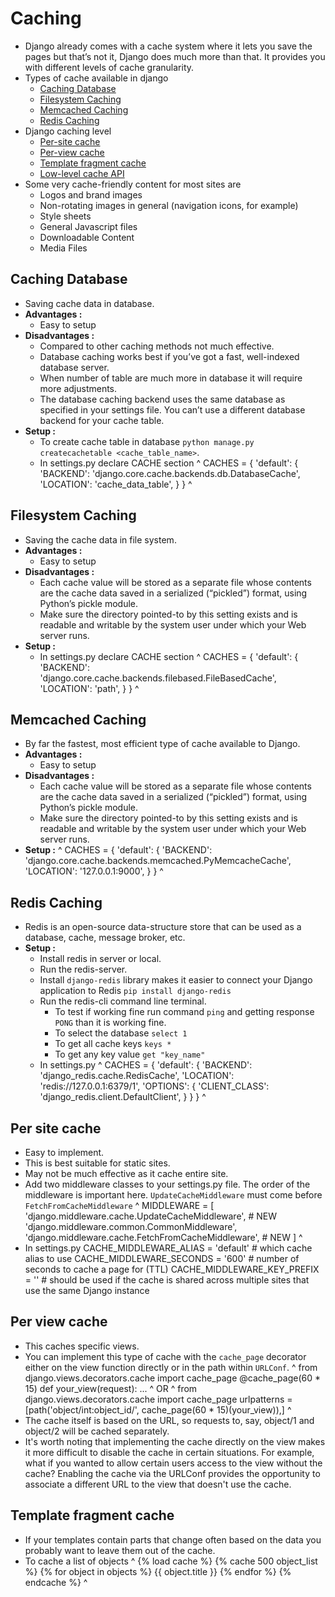 # Caching
-  Django already comes with a cache system where it lets you save the pages but that’s not it, Django does much more than that. It provides you with different levels of cache granularity.
-  Types of cache available in django
   -  [Caching Database](#caching-database)
   -  [Filesystem Caching](#filesystem-caching)
   -  [Memcached Caching](#memcached-caching)
   -  [Redis Caching](#redis-caching)
-  Django caching level
   -  [Per-site cache](#per-site-cache)
   -  [Per-view cache](#per-view-cache)
   -  [Template fragment cache](#template-fragment-cache)
   -  [Low-level cache API](#low-level-cache-api)
-  Some very cache-friendly content for most sites are
   -  Logos and brand images
   -  Non-rotating images in general (navigation icons, for example)
   -  Style sheets
   -  General Javascript files
   -  Downloadable Content
   -  Media Files

## Caching Database
-  Saving cache data in database.
-  **Advantages :**
   -  Easy to setup
-  **Disadvantages :**
   -  Compared to other caching methods not much effective.
   -  Database caching works best if you’ve got a fast, well-indexed database server.
   -  When number of table are much more in database it will require more adjustments.
   -  The database caching backend uses the same database as specified in your settings file. You can’t use a different database backend for your cache table.
-  **Setup :**
   -  To create cache table in database `python manage.py createcachetable <cache_table_name>`.
   -  In settings.py declare CACHE section
 ^
    CACHES = {
        'default': {
            'BACKEND': 'django.core.cache.backends.db.DatabaseCache',
            'LOCATION': 'cache_data_table',
        }
     }
 ^
 
## Filesystem Caching
-  Saving the cache data in file system.
-  **Advantages :**
   -  Easy to setup
-  **Disadvantages :**
   -  Each cache value will be stored as a separate file whose contents are the cache data saved in a serialized (“pickled”) format, using Python’s pickle module.
   -  Make sure the directory pointed-to by this setting exists and is readable and writable by the system user under which your Web server runs.
-  **Setup :**
   -  In settings.py declare CACHE section
^
    CACHES = {
        'default': {
            'BACKEND': 'django.core.cache.backends.filebased.FileBasedCache',
            'LOCATION': 'path',
        }
    }
^

## Memcached Caching
-  By far the fastest, most efficient type of cache available to Django.
-  **Advantages :**
   -  Easy to setup
-  **Disadvantages :**
   -  Each cache value will be stored as a separate file whose contents are the cache data saved in a serialized (“pickled”) format, using Python’s pickle module.
   -  Make sure the directory pointed-to by this setting exists and is readable and writable by the system user under which your Web server runs.
-  **Setup :**
^
    CACHES = {
        'default': {
            'BACKEND': 'django.core.cache.backends.memcached.PyMemcacheCache',
            'LOCATION': '127.0.0.1:9000',
        }
    }
^

## Redis Caching
-  Redis is an open-source data-structure store that can be used as a database, cache, message broker, etc.
-  **Setup :**
   -  Install redis in server or local.
   -  Run the redis-server.
   -  Install `django-redis` library makes it easier to connect your Django application to Redis `pip install django-redis`
   -  Run the redis-cli command line terminal.
      -  To test if working fine run command `ping` and getting response `PONG` than it is working fine.
      -  To select the database `select 1`
      -  To get all cache keys `keys *`
      -  To get any key value `get "key_name"`
   -  In settings.py
^
    CACHES = {
        'default': {
            'BACKEND': 'django_redis.cache.RedisCache',
            'LOCATION': 'redis://127.0.0.1:6379/1',
            'OPTIONS': {
                'CLIENT_CLASS': 'django_redis.client.DefaultClient',
            }
        }
    }
^

## Per site cache
-  Easy to implement.
-  This is best suitable for static sites.
-  May not be much effective as it cache entire site.
-  Add two middleware classes to your settings.py file. The order of the middleware is important here. `UpdateCacheMiddleware` must come before `FetchFromCacheMiddleware`
^
    MIDDLEWARE = [
        'django.middleware.cache.UpdateCacheMiddleware',     # NEW
        'django.middleware.common.CommonMiddleware',
        'django.middleware.cache.FetchFromCacheMiddleware',  # NEW
    ]
^
-  In settings.py
    CACHE_MIDDLEWARE_ALIAS = 'default'  # which cache alias to use
    CACHE_MIDDLEWARE_SECONDS = '600'    # number of seconds to cache a page for (TTL)
    CACHE_MIDDLEWARE_KEY_PREFIX = ''    # should be used if the cache is shared across multiple sites that use the same Django instance
    
## Per view cache
-  This caches specific views.
-  You can implement this type of cache with the `cache_page` decorator either on the view function directly or in the path within `URLConf`.
^
    from django.views.decorators.cache import cache_page
    @cache_page(60 * 15)
    def your_view(request):
    ...
^
OR
^
    from django.views.decorators.cache import cache_page
    urlpatterns = [path('object/int:object_id/', cache_page(60 * 15)(your_view)),]
^
-  The cache itself is based on the URL, so requests to, say, object/1 and object/2 will be cached separately.
-  It's worth noting that implementing the cache directly on the view makes it more difficult to disable the cache in certain situations. For example, what if you wanted to allow certain users access to the view without the cache? Enabling the cache via the URLConf provides the opportunity to associate a different URL to the view that doesn't use the cache.

## Template fragment cache
-  If your templates contain parts that change often based on the data you probably want to leave them out of the cache.
-  To cache a list of objects
^
    {% load cache %}
    {% cache 500 object_list %}
       {% for object in objects %}
           {{ object.title }}
       {% endfor %}
    {% endcache %}
^


